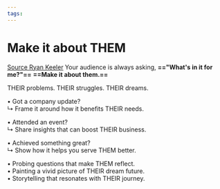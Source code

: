 ```yaml
---
tags: 
---
```

# Make it about THEM
[Source Ryan Keeler](https://www.linkedin.com/posts/mrryankeeler_youre-wasting-your-linkedin-presence-activity-7220320410536394752-79pD?utm_source=share&utm_medium=member_desktop)
Your audience is always asking,  **=="What's in it for me?"==**
**==Make it about them.==**  

THEIR problems. THEIR struggles. THEIR dreams.
  
• Got a company update?  
↳ Frame it around how it benefits THEIR needs.  
  
• Attended an event?  
↳ Share insights that can boost THEIR business.  
  
• Achieved something great?  
↳ Show how it helps you serve THEM better.

• Probing questions that make THEM reflect.  
• Painting a vivid picture of THEIR dream future.  
• Storytelling that resonates with THEIR journey.